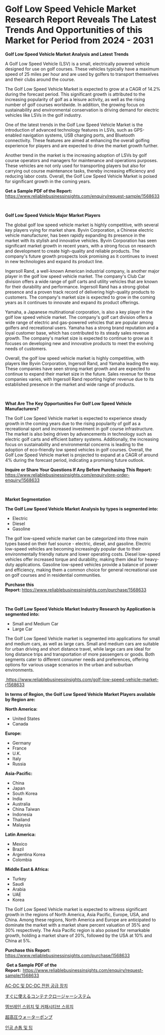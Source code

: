 <p><h1>Golf Low Speed Vehicle Market Research Report Reveals The Latest Trends And Opportunities of this Market for Period from 2024 - 2031</h1></p><p><strong>Golf Low Speed Vehicle Market Analysis and Latest Trends</strong></p>
<p><p>A Golf Low Speed Vehicle (LSV) is a small, electrically powered vehicle designed for use on golf courses. These vehicles typically have a maximum speed of 25 miles per hour and are used by golfers to transport themselves and their clubs around the course. </p><p>The Golf Low Speed Vehicle Market is expected to grow at a CAGR of 14.2% during the forecast period. This significant growth is attributed to the increasing popularity of golf as a leisure activity, as well as the rising number of golf courses worldwide. In addition, the growing focus on sustainability and environmental conservation is driving demand for electric vehicles like LSVs in the golf industry.</p><p>One of the latest trends in the Golf Low Speed Vehicle Market is the introduction of advanced technology features in LSVs, such as GPS-enabled navigation systems, USB charging ports, and Bluetooth connectivity. These features are aimed at enhancing the overall golfing experience for players and are expected to drive the market growth further.</p><p>Another trend in the market is the increasing adoption of LSVs by golf course operators and managers for maintenance and operations purposes. These vehicles are not only used for transporting players but also for carrying out course maintenance tasks, thereby increasing efficiency and reducing labor costs. Overall, the Golf Low Speed Vehicle Market is poised for significant growth in the coming years.</p></p>
<p><strong>Get a Sample PDF of the Report:&nbsp;</strong> <a href="https://www.reliablebusinessinsights.com/enquiry/request-sample/1568633">https://www.reliablebusinessinsights.com/enquiry/request-sample/1568633</a></p>
<p>&nbsp;</p>
<p><strong>Golf Low Speed Vehicle Major Market Players</strong></p>
<p><p>The global golf low speed vehicle market is highly competitive, with several key players vying for market share. Byvin Corporation, a Chinese electric vehicle manufacturer, has been rapidly expanding its presence in the market with its stylish and innovative vehicles. Byvin Corporation has seen significant market growth in recent years, with a strong focus on research and development to create high-quality and reliable products. The company's future growth prospects look promising as it continues to invest in new technologies and expand its product line.</p><p>Ingersoll Rand, a well-known American industrial company, is another major player in the golf low speed vehicle market. The company's Club Car division offers a wide range of golf carts and utility vehicles that are known for their durability and performance. Ingersoll Rand has a strong global presence and a proven track record of delivering high-quality products to customers. The company's market size is expected to grow in the coming years as it continues to innovate and expand its product offerings.</p><p>Yamaha, a Japanese multinational corporation, is also a key player in the golf low speed vehicle market. The company's golf cart division offers a wide range of electric and gas-powered vehicles that are popular among golfers and recreational users. Yamaha has a strong brand reputation and a loyal customer base, which has contributed to its steady sales revenue growth. The company's market size is expected to continue to grow as it focuses on developing new and innovative products to meet the evolving needs of customers.</p><p>Overall, the golf low speed vehicle market is highly competitive, with players like Byvin Corporation, Ingersoll Rand, and Yamaha leading the way. These companies have seen strong market growth and are expected to continue to expand their market size in the future. Sales revenue for these companies varies, with Ingersoll Rand reporting higher revenue due to its established presence in the market and wide range of products.</p></p>
<p>&nbsp;</p>
<p><strong>What Are The Key Opportunities For Golf Low Speed Vehicle Manufacturers?</strong></p>
<p><p>The Golf Low Speed Vehicle market is expected to experience steady growth in the coming years due to the rising popularity of golf as a recreational sport and increased investment in golf course infrastructure. The market is also being driven by advancements in technology such as electric golf carts and efficient battery systems. Additionally, the increasing focus on sustainability and environmental concerns is leading to the adoption of eco-friendly low speed vehicles in golf courses. Overall, the Golf Low Speed Vehicle market is projected to expand at a CAGR of around 4% during the forecast period, indicating a promising future outlook.</p></p>
<p><strong>Inquire or Share Your Questions If Any Before Purchasing This Report:</strong> <a href="https://www.reliablebusinessinsights.com/enquiry/pre-order-enquiry/1568633">https://www.reliablebusinessinsights.com/enquiry/pre-order-enquiry/1568633</a></p>
<p>&nbsp;</p>
<p><strong>Market Segmentation</strong></p>
<p><strong>The Golf Low Speed Vehicle Market Analysis by types is segmented into:</strong></p>
<p><ul><li>Electric</li><li>Diesel</li><li>Gasoline</li></ul></p>
<p><p>The golf low-speed vehicle market can be categorized into three main types based on their fuel source - electric, diesel, and gasoline. Electric low-speed vehicles are becoming increasingly popular due to their environmentally friendly nature and lower operating costs. Diesel low-speed vehicles offer increased torque and durability, making them ideal for heavy-duty applications. Gasoline low-speed vehicles provide a balance of power and efficiency, making them a common choice for general recreational use on golf courses and in residential communities.</p></p>
<p><strong>Purchase this Report:&nbsp;</strong><a href="https://www.reliablebusinessinsights.com/purchase/1568633">https://www.reliablebusinessinsights.com/purchase/1568633</a></p>
<p>&nbsp;</p>
<p><strong>The Golf Low Speed Vehicle Market Industry Research by Application is segmented into:</strong></p>
<p><ul><li>Small and Medium Car</li><li>Large Car</li></ul></p>
<p><p>The Golf Low Speed Vehicle market is segmented into applications for small and medium cars, as well as large cars. Small and medium cars are suitable for urban driving and short distance travel, while large cars are ideal for long distance trips and transportation of more passengers or goods. Both segments cater to different consumer needs and preferences, offering options for various usage scenarios in the urban and suburban environments.</p></p>
<p><a href="https://www.reliablebusinessinsights.com/golf-low-speed-vehicle-market-r1568633">&nbsp;https://www.reliablebusinessinsights.com/golf-low-speed-vehicle-market-r1568633</a></p>
<p><strong>In terms of Region, the Golf Low Speed Vehicle Market Players available by Region are:</strong></p>
<p>
    <p> <strong> North America: </strong>
        <ul>
            <li>United States</li>
            <li>Canada</li>
        </ul>
        </p> 
    <p> <strong> Europe: </strong>
        <ul>
            <li>Germany</li>
            <li>France</li>
            <li>U.K.</li>
            <li>Italy</li>
            <li>Russia</li>
        </ul>
        </p> 
    <p> <strong> Asia-Pacific: </strong>
        <ul>
            <li>China</li>
            <li>Japan</li>
            <li>South Korea</li>
            <li>India</li>
            <li>Australia</li>
            <li>China Taiwan</li>
            <li>Indonesia</li>
            <li>Thailand</li>
            <li>Malaysia</li>
        </ul>
        </p> 
    <p> <strong> Latin America: </strong>
        <ul>
            <li>Mexico</li>
            <li>Brazil</li>
            <li>Argentina Korea</li>
            <li>Colombia</li>
        </ul>
        </p> 
    <p> <strong> Middle East & Africa: </strong>
        <ul>
            <li>Turkey</li>
            <li>Saudi</li>
            <li>Arabia</li>
            <li>UAE</li>
            <li>Korea</li>
        </ul>
    </p>
    </p>
<p><p>The Golf Low Speed Vehicle market is expected to witness significant growth in the regions of North America, Asia Pacific, Europe, USA, and China. Among these regions, North America and Europe are anticipated to dominate the market with a market share percent valuation of 35% and 30% respectively. The Asia Pacific region is also poised for remarkable growth, holding a market share of 20%, followed by the USA at 10% and China at 5%.</p></p>
<p><strong>Purchase this Report: </strong><a href="https://www.reliablebusinessinsights.com/purchase/1568633">https://www.reliablebusinessinsights.com/purchase/1568633</a></p>
<p>&nbsp;<strong>Get a Sample PDF of the Report:&nbsp;&nbsp;</strong><a href="https://www.reliablebusinessinsights.com/enquiry/request-sample/1568633">https://www.reliablebusinessinsights.com/enquiry/request-sample/1568633</a></p>
<p><strong></strong></p>
<p><p><a href="https://github.com/vsckjg50460/Market-Research-Report-List-2/blob/main/3505613103027.md">AC-DC 및 DC-DC 전원 공급 장치</a></p><p><a href="https://medium.com/@annchovey2023/%E4%BD%BF%E7%94%A8%E6%BA%96%E5%82%99%E5%AE%8C%E4%BA%86%E3%81%AE%E3%82%B3%E3%83%B3%E3%83%86%E3%83%8A%E3%82%AF%E3%83%AD%E3%83%BC%E3%82%B8%E3%83%A3%E3%83%BC%E3%82%B7%E3%82%B9%E3%83%86%E3%83%A0%E5%B8%82%E5%A0%B4%E3%81%AE%E3%82%A4%E3%83%B3%E3%82%B5%E3%82%A4%E3%83%88-%E5%B8%82%E5%A0%B4%E5%8B%95%E5%90%91-%E6%88%90%E9%95%B7-2024%E5%B9%B4%E3%81%8B%E3%82%892031%E5%B9%B4%E3%81%BE%E3%81%A7%E3%81%AE%E4%BA%88%E6%B8%AC-7a76cd4c341d">すぐに使えるコンテナクロージャーシステム</a></p><p><a href="https://medium.com/@minimini78678/%EB%A7%89-%EC%8A%A4%EC%9C%84%EC%B9%98-%EB%B0%8F-%EC%A0%84%EA%B8%B0%EC%A0%81-%EC%8A%A4%EC%9C%84%EC%B9%98-%EC%8B%9C%EC%9E%A5-%EA%B7%9C%EB%AA%A8-%EB%B0%8F-%EC%8B%9C%EC%9E%A5-%EB%8F%99%ED%96%A5-%EC%99%84%EC%A0%84%ED%95%9C-%EC%82%B0%EC%97%85-%EA%B0%9C%EC%9A%94-2024%EB%85%84%EB%B6%80%ED%84%B0-2031%EB%85%84%EA%B9%8C%EC%A7%80-694ecc1b661f">멤브레인 스위치 및 커패시티브 스위치</a></p><p><a href="https://github.com/WhitneyMurphy1982/Market-Research-Report-List-1/blob/main/2314675108339.md">超高圧ウォーターポンプ</a></p><p><a href="https://medium.com/@lilmama456456/%EC%9D%B8%EA%B3%B5-%EC%86%90%ED%86%B1-%EB%B0%8F-%ED%8C%81-%EC%8B%9C%EC%9E%A5%EC%9D%80-%EC%8B%9C%EC%9E%A5-%EC%A0%90%EC%9C%A0%EC%9C%A8-%EC%8B%9C%EC%9E%A5-%EB%8F%99%ED%96%A5-%EB%B0%8F-%EC%8B%9C%EC%9E%A5-%EC%84%B1%EC%9E%A5%EC%97%90-%EB%8C%80%ED%95%9C-%EC%A0%95%EB%B3%B4%EB%A5%BC-%EC%A0%9C%EA%B3%B5%ED%95%A9%EB%8B%88%EB%8B%A4-8083fff61dca">인공 손톱 및 팁</a></p></p>
